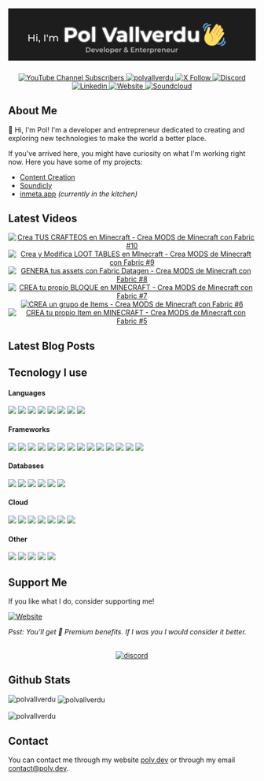 <h1 align="center">
  <a href="https://github.com/polvallverdu" target="_blank">
    <img src="assets/ghbanner.webp" alt="Pol Vallverdu Github Banner">
  </a>
</h1>

<div align="center">
<a href="https://www.youtube.com/@pol_vallverdu" target="_blank">
  <img src="https://img.shields.io/youtube/channel/subscribers/UCO5URSEarFoa5mI7-qaXllQ?style=for-the-badge&logo=youtube&logoColor=%23ffffff&label=SUBSCRIBERS&labelColor=%23ff0000&color=%23C90A0A&link=https%3A%2F%2Fyoutube.com%2F%40pol_vallverdu" alt="YouTube Channel Subscribers">
</a>
<!-- <span style="width: 8px;"> </span>
<a href="https://www.youtube.com/@pol_vallverdu" target="_blank">
  <img src="https://img.shields.io/youtube/channel/views/UCO5URSEarFoa5mI7-qaXllQ?style=for-the-badge&logo=youtube&logoColor=%23ffffff&label=VISITAS&labelColor=%23ff0000&color=%23C90A0A&link=https%3A%2F%2Fyoutube.com%2F%40pol_vallverdu" alt="YouTube Channel Views">
</a> -->
<span style="width: 8px;"> </span>
<a href="https://github.com/polvallverdu" target="_blank">
  <!-- <img src="https://img.shields.io/github/followers/polvallverdu?style=for-the-badge&logo=github&logoColor=white&label=GITHUB&labelColor=%231e2227&color=%23010409" alt="GitHub followers"> -->
  <img src="https://komarev.com/ghpvc/?username=polvallverdu&label=Profile%20views&color=0e75b6&style=for-the-badge&label=Github&logo=github&logoColor=white&labelColor=%231e2227&color=%23010409" alt="polvallverdu" /> 
</a>
<span style="width: 8px;"> </span>
<a href="https://x.com/pol_vallverdu" target="_blank">
<img src="https://img.shields.io/badge/FOLLOW ME-000000?style=for-the-badge&logo=x&logoColor=%23fffff" alt="X Follow">
</a>
<span style="width: 8px;"> </span>
<a href="https://polv.dev/l/discord" target="_blank">
<img src="https://img.shields.io/discord/1160505602301235200?style=for-the-badge&logo=discord&logoColor=%23ffffff&label=DISCORD&labelColor=%23515de8&color=%234048b5" alt="Discord">
</a>
<span style="width: 8px;"> </span>
<a href="https://www.linkedin.com/in/polvallverdu/" target="_blank">
<img src="https://img.shields.io/badge/LinkedIn-0077B5?style=for-the-badge&logo=linkedin&logoColor=white" alt="Linkedin">
</a>
<span style="width: 8px;"> </span>
<a href="https://polv.dev" target="_blank">
<img src="https://img.shields.io/badge/polv.dev-1d1d1d?style=for-the-badge&logo=internet&logoColor=white" alt="Website">
</a>
  <span style="width: 8px;"> </span>
<a href="https://soundcloud.com/pol_vallverdu" target="_blank">
<img src="https://img.shields.io/badge/SOUNDCLOUD-FF3300?style=for-the-badge&logo=soundcloud&logoColor=white" alt="Soundcloud">
</a>
</div>

## About Me

👋 Hi, I'm Pol! I'm a developer and entrepreneur dedicated to creating and exploring new technologies to make the world a better place. 

If you've arrived here, you might have curiosity on what I'm working right now. Here you have some of my projects:

- [Content Creation](https://youtube.com/@pol_vallverdu)
- [Soundicly](https://soundicly.com)
- [inmeta.app](https://inmeta.app) _(currently in the kitchen)_

## Latest Videos

<div align="center">
<!-- BEGIN YOUTUBE-CARDS -->
<a href="https://www.youtube.com/watch?v=-t64L0zoMqg"><img src="https://ytcards.demolab.com/?id=-t64L0zoMqg&title=Crea+TUS+CRAFTEOS+en+Minecraft+-+Crea+MODS+de+Minecraft+con+Fabric+%2310&lang=en&timestamp=1716487800&background_color=%230d1117&title_color=%23ffffff&stats_color=%23dedede&max_title_lines=1&width=250&border_radius=5" alt="Crea TUS CRAFTEOS en Minecraft - Crea MODS de Minecraft con Fabric #10" title="Crea TUS CRAFTEOS en Minecraft - Crea MODS de Minecraft con Fabric #10"></a>
<a href="https://www.youtube.com/watch?v=Onf5cFZGL_E"><img src="https://ytcards.demolab.com/?id=Onf5cFZGL_E&title=Crea+y+Modifica+LOOT+TABLES+en+MInecraft+-+Crea+MODS+de+Minecraft+con+Fabric+%239&lang=en&timestamp=1716401400&background_color=%230d1117&title_color=%23ffffff&stats_color=%23dedede&max_title_lines=1&width=250&border_radius=5" alt="Crea y Modifica LOOT TABLES en MInecraft - Crea MODS de Minecraft con Fabric #9" title="Crea y Modifica LOOT TABLES en MInecraft - Crea MODS de Minecraft con Fabric #9"></a>
<a href="https://www.youtube.com/watch?v=yERvFSwCpio"><img src="https://ytcards.demolab.com/?id=yERvFSwCpio&title=GENERA+tus+assets+con+Fabric+Datagen+-+Crea+MODS+de+Minecraft+con+Fabric+%238&lang=en&timestamp=1716315000&background_color=%230d1117&title_color=%23ffffff&stats_color=%23dedede&max_title_lines=1&width=250&border_radius=5" alt="GENERA tus assets con Fabric Datagen - Crea MODS de Minecraft con Fabric #8" title="GENERA tus assets con Fabric Datagen - Crea MODS de Minecraft con Fabric #8"></a>
<a href="https://www.youtube.com/watch?v=D6L-mEb5ksY"><img src="https://ytcards.demolab.com/?id=D6L-mEb5ksY&title=CREA+tu+propio+BLOQUE+en+MINECRAFT++-+Crea+MODS+de+Minecraft+con+Fabric+%237&lang=en&timestamp=1716228600&background_color=%230d1117&title_color=%23ffffff&stats_color=%23dedede&max_title_lines=1&width=250&border_radius=5" alt="CREA tu propio BLOQUE en MINECRAFT  - Crea MODS de Minecraft con Fabric #7" title="CREA tu propio BLOQUE en MINECRAFT  - Crea MODS de Minecraft con Fabric #7"></a>
<a href="https://www.youtube.com/watch?v=1rR0pyC5ppY"><img src="https://ytcards.demolab.com/?id=1rR0pyC5ppY&title=CREA+un+grupo+de+Items++-+Crea+MODS+de+Minecraft+con+Fabric+%236&lang=en&timestamp=1716055800&background_color=%230d1117&title_color=%23ffffff&stats_color=%23dedede&max_title_lines=1&width=250&border_radius=5" alt="CREA un grupo de Items  - Crea MODS de Minecraft con Fabric #6" title="CREA un grupo de Items  - Crea MODS de Minecraft con Fabric #6"></a>
<a href="https://www.youtube.com/watch?v=3mt1YhqvMm4"><img src="https://ytcards.demolab.com/?id=3mt1YhqvMm4&title=CREA+tu+propio+Item+en+MINECRAFT++-+Crea+MODS+de+Minecraft+con+Fabric+%235&lang=en&timestamp=1715969400&background_color=%230d1117&title_color=%23ffffff&stats_color=%23dedede&max_title_lines=1&width=250&border_radius=5" alt="CREA tu propio Item en MINECRAFT  - Crea MODS de Minecraft con Fabric #5" title="CREA tu propio Item en MINECRAFT  - Crea MODS de Minecraft con Fabric #5"></a>
<!-- END YOUTUBE-CARDS -->
</div>

<!-- TODO: ## Other Socials -->

## Latest Blog Posts

<!-- TODO -->

<!-- BLOG-POST-LIST:START -->
<!-- BLOG-POST-LIST:END -->

## Tecnology I use

<div>
<h4>Languages</h4>
<img src="https://img.shields.io/badge/Java-ED8B00?style=for-the-badge&logo=java&logoColor=white"> 
<img src="https://img.shields.io/badge/Python-3776AB?style=for-the-badge&logo=python&logoColor=white"> 
<img src="https://img.shields.io/badge/HTML5-E34F26?style=for-the-badge&logo=html5&logoColor=white"> 
<img src="https://img.shields.io/badge/CSS3-1572B6?style=for-the-badge&logo=css3&logoColor=white"> 
<img src="https://img.shields.io/badge/JavaScript-F7DF1E?style=for-the-badge&logo=javascript&logoColor=black"> 
<img src="https://img.shields.io/badge/TypeScript-3179c7?style=for-the-badge&logo=typescript&logoColor=white"> 
<img src="https://img.shields.io/badge/Flutter-0468d7?style=for-the-badge&logo=flutter&logoColor=white"> 
<img src="https://img.shields.io/badge/Rust-e54d21?style=for-the-badge&logo=rust&logoColor=white"> 

<h4>Frameworks</h4>
<img src="https://img.shields.io/badge/React-149eca?style=for-the-badge&logo=react&logoColor=white"> 
<img src="https://img.shields.io/badge/Svelte-ff3f00?style=for-the-badge&logo=svelte&logoColor=white"> 
<img src="https://img.shields.io/badge/SvelteKit-ff3f00?style=for-the-badge&logo=svelte&logoColor=white"> 
<img src="https://img.shields.io/badge/NextJS-000000?style=for-the-badge&logo=next.js&logoColor=white"> 
<img src="https://img.shields.io/badge/Astro-FF5D01?logo=astro&logoColor=fff&style=for-the-badge"> 
<img src="https://img.shields.io/badge/Gradle-02303A.svg?style=for-the-badge&logo=Gradle&logoColor=white"> 
<img src="https://img.shields.io/badge/Springboot-6db240?style=for-the-badge&logo=spring&logoColor=white"> 
<img src="https://img.shields.io/badge/Flask-000000?style=for-the-badge&logo=flask&logoColor=white"> 
<img src="https://img.shields.io/badge/FastAPI-009688?style=for-the-badge&logo=fastapi&logoColor=white"> 
<img src="https://img.shields.io/badge/Minecraft-3C8527?style=for-the-badge&logo=minecraft&logoColor=white"> 
<img src="https://img.shields.io/badge/Spigot API-ED8106?style=for-the-badge&logo=spigotmc&logoColor=white"> 
<img src="https://img.shields.io/badge/FabricMC-dbd0b4?style=for-the-badge&logo=fabricmc&logoColor=white"> 
<img src="https://img.shields.io/badge/Neoforge-d7742f?style=for-the-badge&logo=neoforge&logoColor=white"> 
<img src="https://img.shields.io/badge/Architectury API-dd3e30?style=for-the-badge&logo=architecturyapi&logoColor=white"> 

<h4>Databases</h4>
<img src="https://img.shields.io/badge/MongoDB-47A248?style=for-the-badge&logo=mongodb&logoColor=white"> 
<img src="https://img.shields.io/badge/MySQL-4479A1?style=for-the-badge&logo=mysql&logoColor=white"> 
<img src="https://img.shields.io/badge/MariaDB-003545?style=for-the-badge&logo=mariadb&logoColor=white"> 
<img src="https://img.shields.io/badge/Redis-DC382D?style=for-the-badge&logo=redis&logoColor=white"> 
<img src="https://img.shields.io/badge/RabbitMQ-FF6600?style=for-the-badge&logo=RabbitMQ&logoColor=white"> 
<img src="https://img.shields.io/badge/Kafka-231F20?style=for-the-badge&logo=apachekafka&logoColor=white">

<h4>Cloud</h4>
<img src="https://img.shields.io/badge/Docker-2496ED?style=for-the-badge&logo=Docker&logoColor=white">
<img src="https://img.shields.io/badge/Kubernetes-326CE5?style=for-the-badge&logo=Kubernetes&logoColor=white">
<img src="https://img.shields.io/badge/Cloudflare-F38020?style=for-the-badge&logo=cloudflareworkers&logoColor=white">
<img src="https://img.shields.io/badge/Vercel-000000?style=for-the-badge&logo=vercel&logoColor=white">
<img src="https://img.shields.io/badge/AWS-FF9900?style=for-the-badge&logo=awslambda&logoColor=white">
<img src="https://img.shields.io/badge/GCP-4285F4?style=for-the-badge&logo=googlecloud&logoColor=white">
<img src="https://img.shields.io/badge/DigitalOcean-0080FF?style=for-the-badge&logo=digitalocean&logoColor=white">

<h4>Other</h4>
<img src="https://img.shields.io/badge/Linux-FCC624?style=for-the-badge&logo=linux&logoColor=black">
<img src="https://img.shields.io/badge/Windows-0078D6?style=for-the-badge&logo=windows&logoColor=white">
<img src="https://img.shields.io/badge/WSL-0a97f5?style=for-the-badge&logo=linux&logoColor=white">
<img src="https://img.shields.io/badge/Shell_Script-121011?style=for-the-badge&logo=gnu-bash&logoColor=white">
<img src="https://img.shields.io/badge/GIT-E44C30?style=for-the-badge&logo=git&logoColor=white">
</div>

## Support Me

If you like what I do, consider supporting me!

<a href="https://polv.dev/premium" target="_blank">
<img src="https://img.shields.io/badge/Ko--fi-F16061?style=for-the-badge&logo=ko-fi&logoColor=white" alt="Website">
</a>

_Psst: You'll get 💎 Premium benefits. If I was you I would consider it better._
<br><br>
<div align="center">
<a href="https://polv.dev/l/discord" target="_blank">
<img src="https://invidget.switchblade.xyz/tW539JbHGF" alt="discord">
</a>
</div>

## Github Stats

<p><img align="left" src="https://github-readme-stats.vercel.app/api/top-langs?username=polvallverdu&show_icons=true&locale=en&layout=compact" alt="polvallverdu" /></p>

<p>&nbsp;<img align="center" src="https://github-readme-stats.vercel.app/api?username=polvallverdu&show_icons=true&locale=en" alt="polvallverdu" /></p>

<p><img align="center" src="https://github-readme-streak-stats.herokuapp.com/?user=polvallverdu&" alt="polvallverdu" /></p>

## Contact

You can contact me through my website [polv.dev](https://polv.dev) or through my email [contact@polv.dev](mailto:contact@polv.dev).
